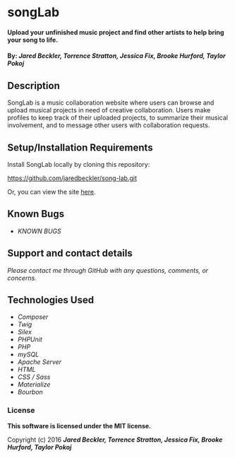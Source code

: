 # songLab

#### Upload your unfinished music project and find other artists to help bring your song to life.

#### By: _**Jared Beckler, Torrence Stratton, Jessica Fix, Brooke Hurford, Taylor Pokoj**_

## Description

SongLab is a music collaboration website where users can browse and upload musical projects in need of creative collaboration. Users make profiles to keep track of their uploaded projects, to summarize their musical involvement, and to message other users with collaboration requests.

## Setup/Installation Requirements

Install SongLab locally by cloning this repository:

https://github.com/jaredbeckler/song-lab.git

Or, you can view the site [here](http://jaredbeckler.github.io/song-lab).

## Known Bugs

* _KNOWN BUGS_

## Support and contact details

_Please contact me through GitHub with any questions, comments, or concerns._

## Technologies Used

* _Composer_
* _Twig_
* _Silex_
* _PHPUnit_
* _PHP_
* _mySQL_
* _Apache Server_
* _HTML_
* _CSS / Sass_
* _Materialize_
* _Bourbon_

### License

**This software is licensed under the MIT license.**

Copyright (c) 2016 **_Jared Beckler, Torrence Stratton, Jessica Fix, Brooke Hurford, Taylor Pokoj_**
